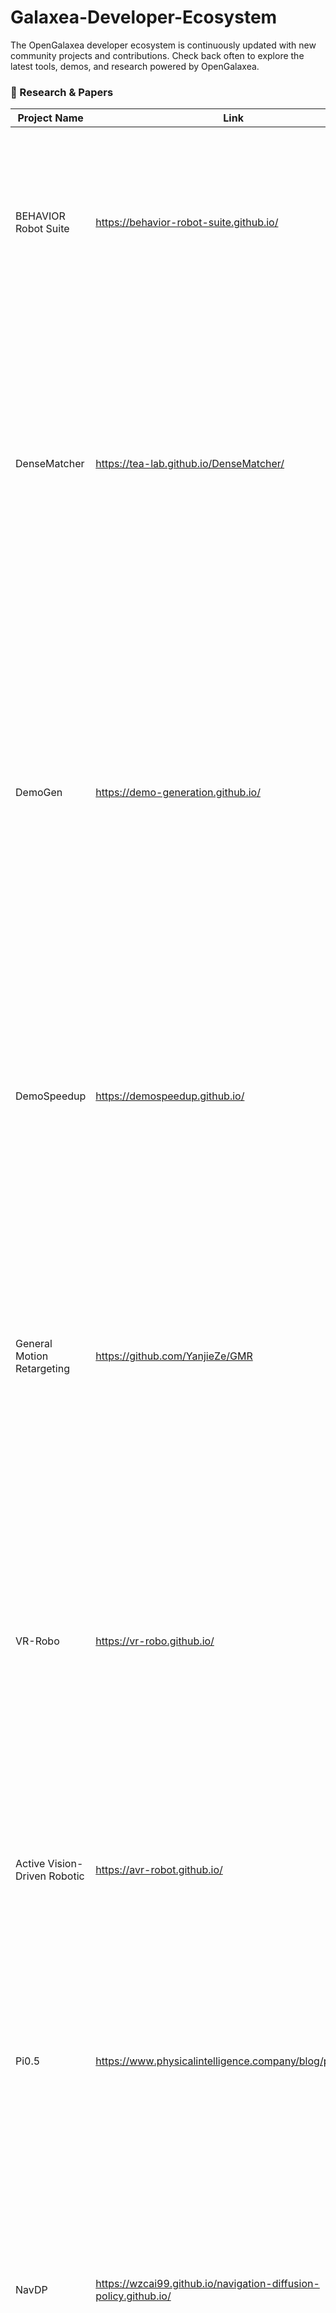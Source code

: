 # Galaxea-Developer-Ecosystem
The OpenGalaxea developer ecosystem is continuously updated with new community projects and contributions. Check back often to explore the latest tools, demos, and research powered by OpenGalaxea.

### 🤖 Research & Papers

| Project Name               | Link                                      | Tags                                      | Description                                                                                                                                                                                                 |
|----------------------------|-------------------------------------------|-------------------------------------------|-------------------------------------------------------------------------------------------------------------------------------------------------------------------------------------------------------------|
| BEHAVIOR Robot Suite       | https://behavior-robot-suite.github.io/   | #whole body control<br>#mobile manipulation | Developed by Stanford in collaboration with Galaxea, BRS leverages the Galaxea R1 robot to enable whole-body mobile manipulation for diverse household tasks. It has been accepted by CoRL 2025.            |
| DenseMatcher               | https://tea-lab.github.io/DenseMatcher/   | #manipulation                             | Developed with the Galaxea A1 robotic arm, DenseMatcher enables cross-instance 3D semantic understanding, allowing robots to learn tasks like peeling a banana from a single human demonstration. This paper has been accepted by ICLR 2025 as a Spotlight (Top 5%) paper. |
| DemoGen                    | https://demo-generation.github.io/        | #manipulation                             | A demonstration generation system validated the Galaxea R1 humanoid robot. With only one real demonstration, it learns to place a banana into a basket and generalizes with high success across diverse positions and orientations. It was accepted by RSS 2025, and won the Best Long Paper Award at the SynData4CV Workshop, CVPR 2025. |
| DemoSpeedup                | https://demospeedup.github.io/            | #mobile manipulation<br>#simulation       | Built on the Galaxea R1 robot, DemoSpeedup accelerates manipulation up to 3× faster. Using action entropy, it identifies "acceleration points" without manual labels, enabling efficient deployment across diverse scenarios. |
| General Motion Retargeting | https://github.com/YanjieZe/GMR           | #simulation                               | Integrated with the Galaxea R1 Pro robot, GMR enables real-time high-quality whole-body retargeting for teleoperation (e.g., TWIST), supports multiple humanoid robots and human motion formats, and has been widely adopted in community research projects. |
| VR-Robo                    | https://vr-robo.github.io/                | #Real-to-Sim-to-Real<br>#navigation<br>#simulation | Validated on the Galaxea R1 robot, VR-Robo introduces a "Real-to-Sim-to-Real" paradigm for autonomous navigation. Using only RGB input—without depth or LiDAR—it enables robust real-world navigation without requiring real-robot training. It has been accepted at RA-L 2025. |
| Active Vision-Driven Robotic | https://avr-robot.github.io/              | #manipulation<br>#simulation              | Built on the Galaxea A1 robotic arm and desktop teleoperation platform, AVR achieves stable tracking and precise control with repeatability under 1 cm accuracy.                                                                 |
| Pi0.5                      | https://www.physicalintelligence.company/blog/pi05 | #VLA                          | Validated on the Galaxea R1 Lite platform, π-0.5 demonstrates robust embodied intelligence by leveraging its chassis and torso to handle complex household tasks with human-like flexibility.                                                                 |
| NavDP                      | https://wzcai99.github.io/navigation-diffusion-policy.github.io/ | #navigation<br>#Real-to-Sim-to-Real | Powered by the Galaxea R1 robot, NavDP enables autonomous navigation in unseen real-world environments. Trained entirely in simulation, it allows robots to avoid random obstacles and safely find their way. |
| CogVLA                     | https://jiutian-vl.github.io/CogVLA-page/ | #VLA<br>#manipulation                     | A cognition-aligned Vision-Language-Action framework that uses instruction-driven routing and sparsification to improve efficiency and coherence. Demonstrated on the Galaxea R1 Lite for real-world tasks and accepted at NeurIPS 2025. |
| Safebimanual               | https://denghaoyuan123.github.io/SafeBimanip/ | #manipulation                          | A safety-aware framework for diffusion-based bimanual manipulation. By adding test-time trajectory optimization with dynamic constraints, it prevents unsafe behaviors and improves coordinated dual-arm performance on the Galaxea R1 robot and has been accepted by CoRL 2025. |
| RoboChemist                | https://zzongzheng0918.github.io/RoboChemist.github.io/ | #VLA<br>#manipulation              | A dual-loop framework combining Vision-Language Models with Vision-Language-Action models for robotic chemistry. Using the Galaxea R1 Robot, it plans, guides, and monitors long-horizon lab tasks, enabling safe and precise execution of complex chemical protocols. It has been accepted by CoRL 2025. |


### 🏆 Competitions & Demos

| Competition/Demo Name       | Link                                      | Tags                                      | Description                                                                                                                                                                                                 |
|------------------------------|-------------------------------------------|-------------------------------------------|-------------------------------------------------------------------------------------------------------------------------------------------------------------------------------------------------------------|
| WBCD2025-Champion            | https://arxiv.org/abs/2506.06567          | #manipulation                             | The winning solution from Carnegie Mellon University, featured at RSS 2025 workshop, demonstrated the Galaxea A1X robotic arm to showcase state-of-the-art whole-body control.                                                                 |
| BEHAVIOR Challenge           | https://behavior.stanford.edu/            | #dataset                                  | Built on the Galaxea R1 Pro robot, the BEHAVIOR-1K dataset contains 50 full-length household tasks with 10,000 teleoperated demonstrations covering cooking, cleaning, rearrangement, and installation. The BEHAVIOR Challenge evaluates robots on reasoning, locomotion, and dexterous bimanual manipulation, co-hosted with NeurIPS 2025. |

